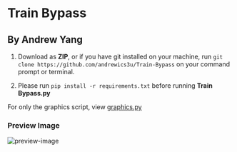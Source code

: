 # Train Bypass
## By Andrew Yang

1. Download as **ZIP**, or if you have git installed on your machine, run ``git clone https://github.com/andrewics3u/Train-Bypass`` on your command prompt or terminal.

2. Please run `pip install -r requirements.txt` before running **Train Bypass.py**

For only the graphics script, view [graphics.py](https://github.com/andrewics3u/Train-Bypass/blob/main/graphics.py)

### Preview Image
![preview-image](https://github.com/andrewics3u/Train-Bypass/blob/main/assets/preview-image.png?raw=true "Train Bypass")